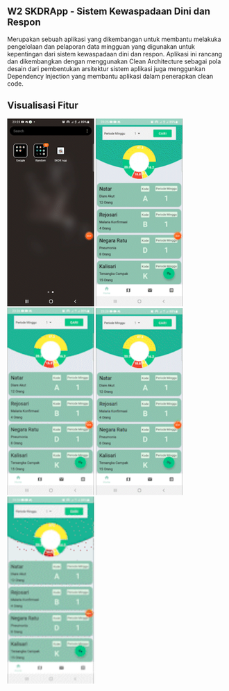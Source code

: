 ## W2 SKDRApp - Sistem Kewaspadaan Dini dan Respon
Merupakan sebuah aplikasi yang dikembangan untuk membantu melakuka pengelolaan dan pelaporan data mingguan yang digunakan untuk kepentingan dari sistem kewaspadaan dini dan respon. 
Aplikasi ini rancang dan dikembangkan dengan menggunakan Clean Architecture sebagai pola desain dari pembentukan arsitektur sistem aplikasi juga menggunkan Dependency Injection yang membantu aplikasi dalam penerapkan clean code.


## Visualisasi Fitur
<img src="https://github.com/rizkysiregar/SKDRApp/blob/master/visualization/splash.gif" width="200" /> <img src="https://github.com/rizkysiregar/SKDRApp/blob/master/visualization/home.gif" width="200" /> <img src="https://github.com/rizkysiregar/SKDRApp/blob/master/visualization/add.gif" width="200" /> <img src="https://github.com/rizkysiregar/SKDRApp/blob/master/visualization/maps.gif" width="200" /> <img src="https://github.com/rizkysiregar/SKDRApp/blob/master/visualization/recapitulation.gif" width="200" />
